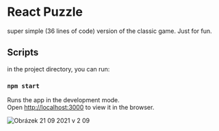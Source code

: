 # React Puzzle
super simple (36 lines of code) version of the classic game. Just for fun. 

## Scripts

in the project directory, you can run:

### `npm start`

Runs the app in the development mode.\
Open [http://localhost:3000](http://localhost:3000) to view it in the browser.

![Obrázek 21 09 2021 v 2 09](https://user-images.githubusercontent.com/90913755/134092964-66e0ed42-9b3b-4bb0-a9ed-0f5afa9e6a7c.jpg)
